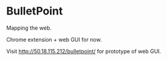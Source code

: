 BulletPoint
===========
Mapping the web.

Chrome extension + web GUI for now.

Visit http://50.18.115.212/bulletpoint/ for prototype of web GUI.